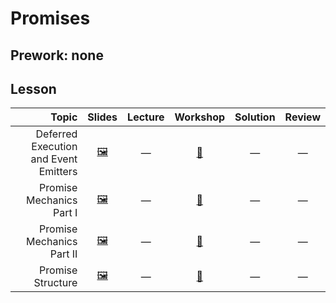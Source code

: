 # Promises

## Prework: none

## Lesson

Topic | Slides | Lecture | Workshop | Solution | Review
-----:|:------:|:-------:|:--------:|:--------:|:-----:
Deferred Execution and Event Emitters | [🖼️][prom-1a] | — | [🔬][prom-1c] | — | —
Promise Mechanics Part I | [🖼️][prom-2a] | — | [🔬][prom-2c] | — | —
Promise Mechanics Part II | [🖼️][prom-3a] | — | [🤝][prom-3c] | — | —
Promise Structure | [🖼️][prom-4a] | — | [🤝][prom-4c] | — | —

[prom-1a]: 1-deferred-execution-and-event-emitters/Deferred%20Execution%20and%20Event%20Emitters.pdf
[prom-1c]: https://learn.fullstackacademy.com/workshop/5aa15ecdb2016700045edfc5/landing
[prom-2a]: 2-promise-mechanics-1/Promise%20Mechanics%20Part%20I.pdf
[prom-2c]: https://learn.fullstackacademy.com/workshop/5a9702513272230004119099/landing
[prom-3a]: 3-promise-mechanics-2/Promise%20Mechanics%20Part%20II.pdf
[prom-3c]: https://learn.fullstackacademy.com/workshop/5aa375ab322e650004fe2545/landing
[prom-4a]: 4-promise-structure/Promise%20Structure.pdf
[prom-4c]: https://learn.fullstackacademy.com/workshop/5aa14a62770a420004c07dbf/landing
